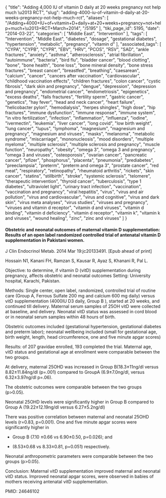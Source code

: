 {
    "title": "Adding 4,000 IU of vitamin D daily at 20 weeks pregnancy not help much \u2013 RCT",
    "slug": "adding-4000-iu-of-vitamin-d-daily-at-20-weeks-pregnancy-not-help-much-rct",
    "aliases": [
        "/Adding+4000+IU+of+vitamin+D+daily+at+20+weeks+pregnancy+not+help+much+\u2013+RCT+March+2014",
        "/5195"
    ],
    "tiki_page_id": 5195,
    "date": "2014-03-22",
    "categories": [
        "Middle East",
        "Intervention"
    ],
    "tags": [
        "Intervention",
        "Middle East",
        "diabetes",
        "dosage",
        "gestational diabetes",
        "hypertension",
        "metabolic",
        "pregnancy",
        "vitamin d"
    ],
    "associated_tags": [
        "CYPA",
        "CYPB",
        "CYPR",
        "EBV",
        "HRV",
        "PCOS",
        "RSV",
        "SAD",
        "ankle fractures",
        "anxiety",
        "asthma",
        "atherosclerosis",
        "atrial fibrillation",
        "autoimmune",
        "bacteria",
        "bird flu",
        "bladder cancer",
        "blood clotting",
        "bone",
        "bone health",
        "bone loss",
        "bone mineral density",
        "bone stress fractures",
        "breast cancer",
        "breastfed",
        "breathing",
        "caesarean",
        "calcium",
        "cancer",
        "cancers after vaccination",
        "cardiovascular",
        "childhood vaccination effects",
        "children fractures",
        "colon cancer",
        "cystic fibrosis",
        "dark skin and pregnancy",
        "dengue",
        "depression",
        "depression and pregnancy",
        "endometrial cancer",
        "endometriosis",
        "epigenetics",
        "excess deaths",
        "falls fractures",
        "fertility sperm",
        "gastric cancer",
        "genetics",
        "hay fever",
        "head and neck cancer",
        "heart failure",
        "helicobacter pylori",
        "hemodialysis",
        "herpes shingles",
        "high dose",
        "hip fractures",
        "immune dysfunction",
        "immune response",
        "immune system",
        "in vitro fertilization",
        "infection",
        "inflammation",
        "influenza",
        "iodine",
        "ivermectin",
        "leukemia",
        "liver cancer",
        "long covid",
        "low birth weight",
        "lung cancer",
        "lupus",
        "lymphoma",
        "magnesium",
        "magnesium and pregnancy",
        "magnesium and viruses",
        "masks",
        "melanoma",
        "metabolic syndrome",
        "miscarriage",
        "mononucleosis",
        "mood disorders",
        "multiple myeloma",
        "multiple sclerosis",
        "multiple sclerosis and pregnancy",
        "muscle function",
        "neuropathy",
        "obesity",
        "omega 3",
        "omega 3 and pregnancy",
        "omega 3 and viruses",
        "osteoporosis",
        "ovarian cancer",
        "pancreatic cancer",
        "pfizer",
        "phosphorus",
        "placenta",
        "pneumonia",
        "prediabetes",
        "preeclampsia",
        "preterm",
        "preterm and omega 3",
        "prostate cancer",
        "red meat",
        "respiratory",
        "retinopathy",
        "rheumatoid arthritis",
        "rickets",
        "skin cancer",
        "statins",
        "stillbirth",
        "stroke",
        "systemic sclerosis",
        "telomere",
        "therapeutic intervention",
        "thyroid cancer",
        "tuberculosis",
        "type 1 diabetes",
        "ultraviolet light",
        "urinary tract infection",
        "vaccination",
        "vaccination and pregnancy",
        "viral hepatitis",
        "virus",
        "virus and air pollution",
        "virus and cardiovascular",
        "virus and cognitive",
        "virus and dark skin",
        "virus meta analyses",
        "virus studies",
        "viruses and pregnancy",
        "viruses and vitamin d receptor",
        "vitamin d and viruses",
        "vitamin d binding",
        "vitamin d deficiency",
        "vitamin d receptor",
        "vitamin k",
        "vitamin k and viruses",
        "wound healing",
        "zinc",
        "zinc and viruses"
    ]
}


#### Obstetric and neonatal outcomes of maternal vitamin D supplementation: Results of an open label randomized controlled trial of antenatal vitamin D supplementation in Pakistani women.

J Clin Endocrinol Metab. 2014 Mar 19:jc20133491. <span>[Epub ahead of print]</span>

Hossain N1, Kanani FH, Ramzan S, Kausar R, Ayaz S, Khanani R, Pal L.

Objective: to determine, if vitamin D (vitD) supplementation during pregnancy, affects obstetric and neonatal outcomes Setting: University hospital, Karachi, Pakistan. 

Methods: Single center, open label, randomized, controlled trial of routine care (Group A, Ferrous Sulfate 200 mg and calcium 600 mg daily) versus vitD supplementation (4000IU D3 daily, Group B ), started at 20 weeks, and continued till delivery. Maternal serum samples of 25OH vitD were collected at baseline, and delivery. Neonatal vitD status was assessed in cord blood or in neonatal serum samples within 48 hours of birth. 

Obstetric outcomes included (gestational hypertension, gestational diabetes and preterm labor); neonatal wellbeing included (small for gestational age, birth weight, length, head circumference, one and five minute apgar scores) 

Results: of 207 gravidae enrolled, 193 completed the trial. Maternal age, vitD status and gestational age at enrollment were comparable between the two groups. 

At delivery, maternal 25OHD was increased in Group B(18.3±11ng/dl versus 8.82±11.84ng/dl (p=.001) compared to GroupA (6.9±7.0ng/dl, versus 6.32±3.97ng/dl p=.06). 

The obstetric outcomes were comparable between the two groups (p>0.05). 

Neonatal 25OHD levels were significantly higher in Group B compared to Group A (19.22±12.19ng/dl versus 6.27±5.2ng/dl) 

There was positive correlation between maternal and neonatal 25OHD levels (r=0.83, p=0.001). One and five minute apgar scores were significantly higher in 

* Group B (7.10 ±0.66 vs 6.90±0.50, p=0.026); and 

* (8.53±0.68 vs 8.33±0.81, p=0.051) respectively. 

Neonatal anthropometric parameters were comparable between the two groups (p>0.05). 

Conclusion: Maternal vitD supplementation improved maternal and neonatal vitD status. Improved neonatal apgar scores, were observed in babies of mothers receiving antenatal vitD supplementation.

PMID: 24646102